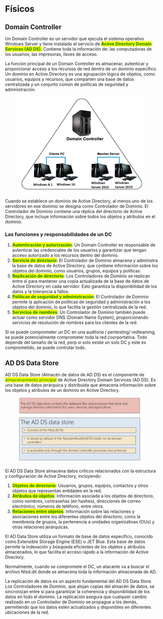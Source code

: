 # Físicos

## Domain Controller

Un Domain Controller es un servidor que ejecuta el sistema operativo Windows Server y tiene instalado el servicio de <mark style="color:green;">**Active Directory Domain Services (AD DS).**</mark> Contiene toda la información de: las computadoras de los usuarios, las impresoras, llaves de acceso.

La función principal de un Domain Controller es almacenar, autenticar y proporcionar acceso a los recursos de red dentro de un dominio específico. Un dominio en Active Directory es una agrupación lógica de objetos, como usuarios, equipos y recursos, que comparten una base de datos centralizada y un conjunto común de políticas de seguridad y administración.

<figure><img src="../../.gitbook/assets/image (17) (3).png" alt=""><figcaption></figcaption></figure>

Cuando se establece un dominio de Active Directory, al menos uno de los servidores en ese dominio se designa como Controlador de Dominio. El Controlador de Dominio contiene una réplica del directorio de Active Directory, que incluye información sobre todos los objetos y atributos en el dominio.

### Las funciones y responsabilidades de un DC

1. <mark style="color:green;">**Autenticación y autorización**</mark>: Un Domain Controller es responsable de autenticar las credenciales de los usuarios y garantizar que tengan acceso autorizado a los recursos dentro del dominio.
2. <mark style="color:green;">**Servicio de directorio**</mark>: El Controlador de Dominio almacena y administra la base de datos de Active Directory, que contiene información sobre los objetos del dominio, como usuarios, grupos, equipos y políticas.
3. <mark style="color:green;">**Replicación de directorio**</mark>: Los Controladores de Dominio se replican entre sí para mantener una copia actualizada de la base de datos de Active Directory en cada servidor. Esto garantiza la disponibilidad de los datos y la tolerancia a fallos.
4. <mark style="color:green;">**Políticas de seguridad y administración**</mark>: El Controlador de Dominio permite la aplicación de políticas de seguridad y administración a los objetos del dominio, lo que facilita la gestión centralizada de la red.
5. <mark style="color:green;">**Servicios de nombres**</mark>: Un Controlador de Dominio también puede actuar como servidor DNS (Domain Name System), proporcionando servicios de resolución de nombres para los clientes de la red.

Sí se puede comprometer un DC en una auditoria / pentesting/ redteaming, se puede potencialmente comprometer toda la red coorportativa. Todo depende del tamaño de la red, perp sí solo existe un solo DC y este es comprometido, se puede controlar todo.



## AD DS Data Store

AD DS Data Store (Almacén de datos de AD DS) es el componente de <mark style="color:green;">almacenamiento principal</mark> de Active Directory Domain Services (AD DS). Es una base de datos jerárquica y distribuida que almacena información sobre los objetos y atributos de un dominio en Active Directory.

<figure><img src="../../.gitbook/assets/image (27).png" alt=""><figcaption></figcaption></figure>

El AD DS Data Store almacena datos críticos relacionados con la estructura y configuración de Active Directory, incluyendo:

1. <mark style="color:green;">**Objetos de directorio**</mark>: Usuarios, grupos, equipos, contactos y otros objetos que representan entidades en la red.
2. <mark style="color:green;">**Atributos de objetos**</mark>: Información asociada a los objetos de directorio, como nombres, contraseñas (en hashes), direcciones de correo electrónico, números de teléfono, entre otros.
3. <mark style="color:green;">**Relaciones entre objetos**</mark>: Información sobre las relaciones y asociaciones entre los diferentes objetos del directorio, como la membresía de grupos, la pertenencia a unidades organizativas (OUs) y otras relaciones jerárquicas.

El AD Data Store utiliza un formato de base de datos específico, conocido como Extensible Storage Engine (ESE) o JET Blue. Esta base de datos permite la indexación y búsqueda eficientes de los objetos y atributos almacenados, lo que facilita el acceso rápido a la información de Active Directory.

Normalmente, cuando se compromete el DC, un atacante va a buscar el archivo Ntsd.dit donde se almacena toda la información almacenada de AD.

La replicación de datos es un aspecto fundamental del AD DS Data Store. Los Controladores de Dominio, que alojan copias del almacén de datos, se sincronizan entre sí para garantizar la coherencia y disponibilidad de los datos en todo el dominio. La replicación asegura que cualquier cambio realizado en un Controlador de Dominio se propague a los demás, permitiendo que los datos estén actualizados y disponibles en diferentes ubicaciones de la red.

